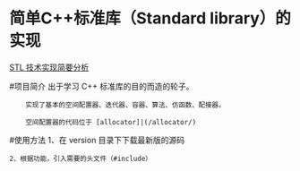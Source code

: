 简单C++标准库（Standard library）的实现
==========================
[STL 技术实现简要分析](http://blog.csdn.net/chengonghao/article/category/6216131 "CSDN")

#项目简介
        出于学习 C++ 标准库的目的而造的轮子。
        
        实现了基本的空间配置器、迭代器、容器、算法、仿函数、配接器。
        
        空间配置器的代码位于 [allocator]|(/allocator/) 

#使用方法
    1、在 version 目录下下载最新版的源码
    
    2、根据功能，引入需要的头文件（#include）
